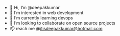 - 👋 Hi, I’m @deepakkumar
- 👀 I’m interested in web development
- 🌱 I’m currently learning devops
- 💞️ I’m looking to collaborate on open source projects
- 📫 reach me @itisdeepakkumar@hotmail.com


